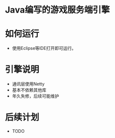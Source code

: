 # Java编写的游戏服务端引擎

如何运行
===
* 使用Eclipse等IDE打开即可运行。



引擎说明
======
* 通讯层使用Netty
* 基本不依赖其他库
* 年久失修，后续可能维护



后续计划
=======
* TODO
